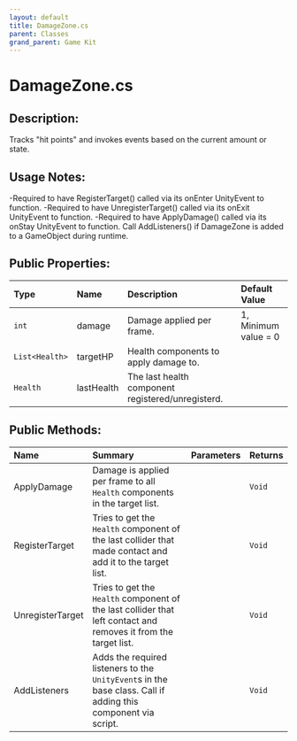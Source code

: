 ```yaml
---
layout: default
title: DamageZone.cs
parent: Classes
grand_parent: Game Kit
---
```


# DamageZone.cs

## Description:
Tracks "hit points" and invokes events based on the current amount or state.
 
 ## Usage Notes:
 
 -Required to have RegisterTarget() called via its onEnter UnityEvent to function.
 -Required to have UnregisterTarget() called via its onExit UnityEvent to function.
 -Required to have ApplyDamage() called via its onStay UnityEvent to function.
 Call AddListeners() if DamageZone is added to a GameObject during runtime.

## Public Properties:

| Type        | Name | Description         | Default Value |
|:-------------|:----|:------------------|:------|
|  `int` | damage | Damage applied per frame. | 1, Minimum value = 0 |
|  `List<Health>` | targetHP | Health components to apply damage to. |  |
|  `Health` | lastHealth | The last health component registered/unregisterd. |  |

## Public Methods:

| Name | Summary      | Parameters | Returns |
|:----|:------------------|:-----------|:--------|
| ApplyDamage | Damage is applied per frame to all `Health` components in the target list. | | `Void` |
| RegisterTarget | Tries to get the `Health` component of the last collider that made contact and add it to the target list.  |  | `Void` |
| UnregisterTarget | Tries to get the `Health` component of the last collider that left contact and removes it from the target list. |  | `Void` |
| AddListeners | Adds the required listeners to the `UnityEvent`s in the base class. Call if adding this component via script. | | `Void` |
